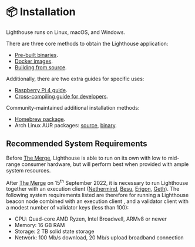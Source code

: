 # 📦 Installation

Lighthouse runs on Linux, macOS, and Windows.

There are three core methods to obtain the Lighthouse application:

- [Pre-built binaries](./installation-binaries.md).
- [Docker images](./docker.md).
- [Building from source](./installation-source.md).

Additionally, there are two extra guides for specific uses:

- [Raspberry Pi 4 guide](./pi.md).
- [Cross-compiling guide for developers](./cross-compiling.md).

Community-maintained additional installation methods:

- [Homebrew package](./homebrew.md).
- Arch Linux AUR packages: [source](https://aur.archlinux.org/packages/lighthouse-ethereum),
  [binary](https://aur.archlinux.org/packages/lighthouse-ethereum-bin).



## Recommended System Requirements

Before [The Merge](https://ethereum.org/en/roadmap/merge/), Lighthouse is able to run on its own with low to mid-range consumer hardware, but will perform best when provided with ample system resources. 

After [The Merge](https://ethereum.org/en/roadmap/merge/) on 15<sup>th</sup> September 2022, it is necessary to run Lighthouse together with an execution client ([Nethermind](https://nethermind.io/), [Besu](https://www.hyperledger.org/use/besu), [Erigon](https://github.com/ledgerwatch/erigon), [Geth](https://geth.ethereum.org/)). The following system requirements listed are therefore for running a Lighthouse beacon node combined with an execution client , and a validator client with a modest number of validator keys (less than 100):


* CPU: Quad-core AMD Ryzen, Intel Broadwell, ARMv8 or newer
* Memory: 16 GB RAM
* Storage: 2 TB solid state storage
* Network: 100 Mb/s download, 20 Mb/s upload broadband connection
